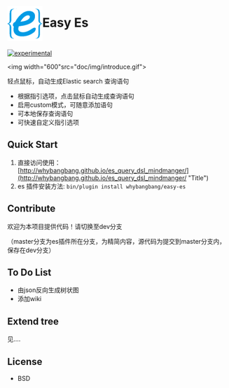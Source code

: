 <h1><img width="80" style="vertical-align: middle" src="_site/static/img/logo.png">Easy Es</h1>


[![experimental](http://badges.github.io/stability-badges/dist/experimental.svg)](http://github.com/badges/stability-badges)

<img width="600"src="doc/img/introduce.gif">

  轻点鼠标，自动生成Elastic search 查询语句
  
* 根据指引选项，点击鼠标自动生成查询语句
* 启用custom模式，可随意添加语句
* 可本地保存查询语句
* 可快速自定义指引选项
  
## Quick Start

1. 直接访问使用：[http://whybangbang.github.io/es_query_dsl_mindmanger/](http://whybangbang.github.io/es_query_dsl_mindmanger/ "Title")
2. es 插件安装方法: `bin/plugin install whybangbang/easy-es`

	
## Contribute

欢迎为本项目提供代码！请切换至dev分支

（master分支为es插件所在分支，为精简内容，源代码为提交到master分支内，保存在dev分支）

## To Do List

* 由json反向生成树状图
* 添加wiki
 
## Extend tree
见....

## License
* BSD

